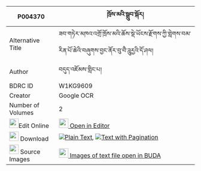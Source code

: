 |P004370|ཁྲོས་མའི་སྒྲུབ་སྐོར། 
| --- | --- 
|Alternative Title |ཟབ་གཏེར་མཁའ་འགྲོ་ཁྲོས་མའི་ཆོས་སྡེ་ཡོངས་རྫོགས་ཀྱི་གླེགས་བམ་རིན་པོ་ཆེའི་བཞུགས་བྱང་ནོར་བུ་བཻ་ཌཱུརྱའི་དོ་ཤལ།
|Author| བདུད་འཇོམས་གླིང་པ།
|BDRC ID | W1KG9609
|Creator | Google OCR
|Number of Volumes| 2
|<img width="25" src="https://img.icons8.com/color/25/000000/edit-property.png">Edit Online| [<img width="25" src="https://avatars.githubusercontent.com/u/45091458?s=200&v=4"> Open in Editor](http://editor.openpecha.org/P004370)
|<img width="25" src="https://img.icons8.com/fluent/48/000000/download-2.png"/>  Download | [![](https://img.icons8.com/color/20/000000/txt.png)Plain Text](https://github.com/Openpecha/P004370/releases/download/v2/troma_i_drub_kor_plain_P004370.zip), [![](https://img.icons8.com/color/20/000000/txt.png)Text with Pagination](https://github.com/Openpecha/P004370/releases/download/v2/troma_i_drub_kor_pages_P004370.zip)
|<img width="25" src="https://img.icons8.com/plasticine/100/000000/pictures-folder.png"/>  Source Images | [<img width="25" src="https://library.bdrc.io/icons/BUDA-small.svg"> Images of text file open in BUDA](https://library.bdrc.io/show/bdr:W1KG9609)